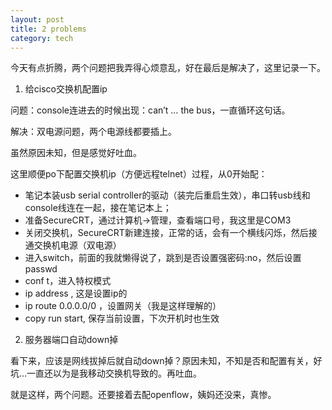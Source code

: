 ```yaml
---
layout: post
title: 2 problems
category: tech
---
```


今天有点折腾，两个问题把我弄得心烦意乱，好在最后是解决了，这里记录一下。

1. 给cisco交换机配置ip

问题：console连进去的时候出现：can’t … the bus，一直循环这句话。

解决：双电源问题，两个电源线都要插上。

虽然原因未知，但是感觉好吐血。

这里顺便po下配置交换机ip（方便远程telnet）过程，从0开始配：

- 笔记本装usb serial controller的驱动（装完后重启生效），串口转usb线和console线连在一起，接在笔记本上；
- 准备SecureCRT，通过计算机->管理，查看端口号，我这里是COM3
- 关闭交换机，SecureCRT新建连接，正常的话，会有一个横线闪烁，然后接通交换机电源（双电源）
- 进入switch，前面的我就懒得说了，跳到是否设置强密码:no，然后设置passwd
- conf t，进入特权模式
- ip address , 这是设置ip的
- ip route 0.0.0.0/0 ，设置网关（我是这样理解的）
- copy run start, 保存当前设置，下次开机时也生效

2. 服务器端口自动down掉

看下来，应该是网线拔掉后就自动down掉？原因未知，不知是否和配置有关，好坑…一直还以为是我移动交换机导致的。再吐血。

就是这样，两个问题。还要接着去配openflow，姨妈还没来，真惨。